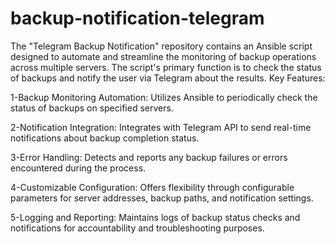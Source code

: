 # backup-notification-telegram
The "Telegram Backup Notification" repository contains an Ansible script designed to automate and streamline the monitoring of backup operations across multiple servers. The script's primary function is to check the status of backups and notify the user via Telegram about the results.
Key Features:

1-Backup Monitoring Automation: Utilizes Ansible to periodically check the status of backups on specified servers.

2-Notification Integration: Integrates with Telegram API to send real-time notifications about backup completion status.

3-Error Handling: Detects and reports any backup failures or errors encountered during the process.

4-Customizable Configuration: Offers flexibility through configurable parameters for server addresses, backup paths, and notification settings.

5-Logging and Reporting: Maintains logs of backup status checks and notifications for accountability and troubleshooting purposes.

    
